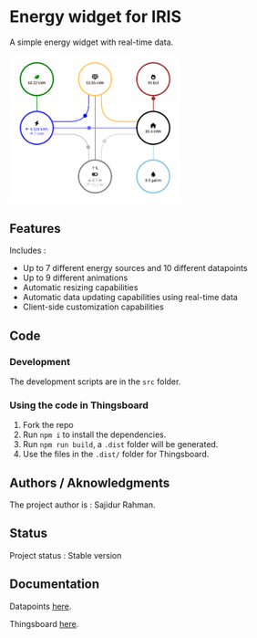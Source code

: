 # Energy widget for IRIS

A simple energy widget with real-time data.

<img src="./assets/energy_widget.png" width="300px" />

## Features

Includes :
  - Up to 7 different energy sources and 10 different datapoints
  - Up to 9 different animations
  - Automatic resizing capabilities
  - Automatic data updating capabilities using real-time data
  - Client-side customization capabilities

## Code

### Development

The development scripts are in the ```src``` folder.

### Using the code in Thingsboard

1. Fork the repo
2. Run ```npm i``` to install the dependencies.
3. Run ```npm run build```, a ```.dist``` folder will be generated.
4. Use the files in the ```.dist/``` folder for Thingsboard.

## Authors / Aknowledgments

The project author is : Sajidur Rahman.

## Status

Project status : Stable version

## Documentation

Datapoints [here](./docs/datapoints.md).

Thingsboard [here](./docs/thingsboard.md).
